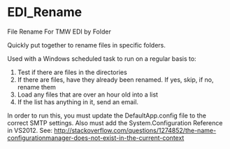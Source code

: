 EDI_Rename
==========

File Rename For TMW EDI by Folder

Quickly put together to rename files in specific folders.

Used with a Windows scheduled task to run on a regular basis to:
1) Test if there are files in the directories
2) If there are files, have they already been renamed.  If yes, skip, if no, rename them
3) Load any files that are over an hour old into a list
4) If the list has anything in it, send an email.


In order to run this, you must update the DefaultApp.config file to the correct SMTP settings.
Also must add the System.Configuration Reference in VS2012.  See: http://stackoverflow.com/questions/1274852/the-name-configurationmanager-does-not-exist-in-the-current-context
